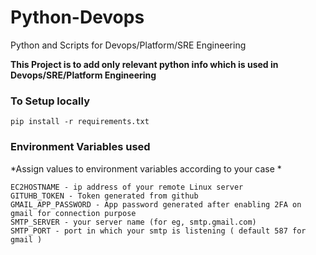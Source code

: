 # Python-Devops
Python and Scripts for Devops/Platform/SRE Engineering

**This Project is to add only relevant python info which is used in Devops/SRE/Platform Engineering**

### To Setup locally
``` pip install -r requirements.txt ```

### Environment Variables used
*Assign values to environment variables according to your case *

```
EC2HOSTNAME - ip address of your remote Linux server
GITUHB_TOKEN - Token generated from github
GMAIL_APP_PASSWORD - App password generated after enabling 2FA on gmail for connection purpose
SMTP_SERVER - your server name (for eg, smtp.gmail.com)
SMTP_PORT - port in which your smtp is listening ( default 587 for gmail )
```